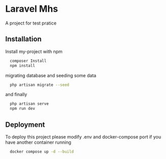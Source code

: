 # Laravel Mhs

A project for test pratice

## Installation

Install my-project with npm

```bash
  composer Install
  npm install
```

migrating database and seeding some data

```bash
  php artisan migrate --seed
```

and finally

```bash
  php artisan serve
  npm run dev
```

## Deployment

To deploy this project please modify .env and docker-compose port if you have another container running

```bash
  docker compose up -d --build
```

